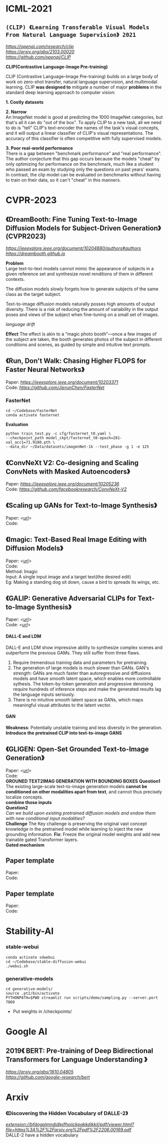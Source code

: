# ICML-2021
## `(CLIP) 《Learning Transferable Visual Models From Natural Language Supervision》 2021`
*<https://openai.com/research/clip>*  
*<https://arxiv.org/abs/2103.00020>*  
*<https://github.com/openai/CLIP>*  

**CLIP(Contrastive Language-Image Pre-training)**  

CLIP (Contrastive Language–Image Pre-training) builds on a large body of work on zero-shot transfer, natural language supervision, and multimodal learning.
CLIP **was designed to** mitigate a number of major **problems** in the standard deep learning approach to computer vision:  

**1. Costly datasets**  

**2. Narrow**  
An ImageNet model is good at predicting the 1000 ImageNet categories, but that's all it can do "out of the box". To apply CLIP to a new task, all we need to do is "tell" CLIP's text-encoder the names of the task's visual concepts, and it will output a linear classifier of CLIP's visual representations. The accuracy of this classifier is often competitive with fully supervised models.  

**3. Poor real-world performance**  
There is a gap between "benchmark performance" and "real performance". The author conjecture that this gap occurs because the models "cheat" by only optimizing for performance on the benchmark, much like a student who passed an exam by studying only the questions on past years' exams. In contrast, the clip model can be evaluated on benchmarks without having to train on their data, so it can't "cheat" in this manners.  

# CVPR-2023
## 《DreamBooth: Fine Tuning Text-to-Image Diffusion Models for Subject-Driven Generation》(CVPR2023)
*<https://ieeexplore.ieee.org/document/10204880/authors#authors>*  
*<https://dreambooth.github.io>* 

**Problem**  
Large text-to-text models cannot mimic the appearance of subjects in a given reference set and synthesize novel renditions of them in different contexts.  

The diffusion models slowly forgets how to generate subjects of the same class as the target subject.  

Text-to-image diffusion models naturally posses high amounts of output diversity. There is a risk of reducing the amount of variability in the output poses and views of the subject when fine-tuning on a small set of images.

*language drift*  

**Effect** The effect is akin to a “magic photo booth”—once a few images of the subject are taken, the booth generates photos of the subject in different conditions and scenes, as guided by simple and intuitive text prompts.

## 《Run, Don't Walk: Chasing Higher FLOPS for Faster Neural Networks》
Paper: *<https://ieeexplore.ieee.org/document/10203371>*  
Code: *<https://github.com/JierunChen/FasterNet>*
### FasterNet
```
cd ~/Codebase/FasterNet
conda activate fasternet
```
**Evaluation**
```
python train_test.py -c cfg/fasternet_t0.yaml \
--checkpoint_path model_ckpt/fasternet_t0-epoch=281-val_acc1=71.9180.pth \
--data_dir ~/Data/datasets/imagenNet-1k --test_phase -g 1 -e 125
```
## 《ConvNeXt V2: Co-designing and Scaling ConvNets with Masked Autoencoders》
Paper: *<https://ieeexplore.ieee.org/document/10205236>*  
Code: *<https://github.com/facebookresearch/ConvNeXt-V2>*


## 《Scaling up GANs for Text-to-Image Synthesis》
Paper: *<[url](https://ieeexplore.ieee.org/document/10205294/references#references)>*  
Code: *<url>*

## 《Imagic: Text-Based Real Image Editing with Diffusion Models》
Paper: *<[url](https://ieeexplore.ieee.org/document/10203581)>*  
Code: *<url>*  
Method: Imagic  
Input: A single input image and a target text(the desired edit)  
Eg: Making a standing dog sit down, cause a bird to spreads its wings, etc.

## 《GALIP: Generative Adversarial CLIPs for Text-to-Image Synthesis》
Paper: *<[url](https://ieeexplore.ieee.org/document/10203358)>*  
Code: *<[url](https://github.com/tobran/GALIP)>*  
#### DALL-E and LDM
DALL-E and LDM show impressive ability to synthesize complex scenes and outperform the previous GAMs. They still suffer from three flaws.  
1. Require tremendous training data and parameters for pretraining.
2. The generation of large models is much slower than GANs.
GAN's strength: GANs are much faster than autoregressive and diffusions models and have smooth latent space, which enables more controllable sythesis. The token-by-token generation and progressive denoising require hundreds of inference steps and make the generated results lag the language inputs seriously.  
3. There is no intuitive smooth latent space as GANs, which maps meaningful visual attributes to the latent vector.
#### GAN
**Weakness**: Potentially unstable training and less diversity in the generation.  
**Introduce the pretrained CLIP into text-to-image GANS**  

## 《GLIGEN: Open-Set Grounded Text-to-Image Generation》
Paper: *<[url](https://ieeexplore.ieee.org/document/10203593)>*  
Code: *<url>*  
**GROUNED TEXT2IMAG GENERATION WITH BOUNDING BOXES**
**Question1**
The existing large-scale text-to-image generation models **cannot be conditioned on other modalities apart from text**, and cannot thus precisely localize concepts.  
**combine those inputs**  
**Question2**  
*Can we build upon existing pretrained diffusion models and endow them with new conditional input modalities?*  
**Challenge**
The Key challenge is preserving the original vast concept knowledge in the pretrained model while learning to inject the new grounding information.
**Fix**: Freeze the original model weights and add new trainable gated Transformer layers.  
**Gated mechanism**


## Paper template
Paper: *<url>*  
Code: *<url>*

## Paper template
Paper: *<url>*  
Code: *<url>*






# Stability-AI
### stable-webui
```
conda activate sdwebui
cd ~/Codebase/stable-diffusion-webui
./webui.sh
```
### generative-models
```
cd generative-models/
source .pt2/bin/activate
PYTHONPATH=$PWD streamlit run scripts/demo/sampling.py --server.port 7860

```
- Put weights in /checkpoints/

# Google AI
## 2019《 BERT: Pre-training of Deep Bidirectional Transformers for Language Understanding 》
*<https://arxiv.org/abs/1810.04805>*  
*<https://github.com/google-research/bert>*  


# Arxiv
### 《Discovering the Hidden Vocabulary of DALLE-2》
*<extension://bfdogplmndidlpjfhoijckpakkdjkkil/pdf/viewer.html?file=https%3A%2F%2Farxiv.org%2Fpdf%2F2206.00169.pdf>*  
DALLE-2 have a hidden vocabulary

















